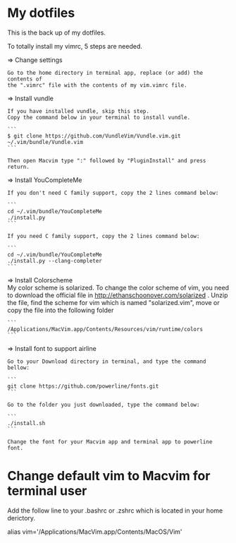 # My dotfiles
This is the back up of my dotfiles.

To totally install my vimrc, 5 steps are needed.

=> Change settings

    Go to the home directory in terminal app, replace (or add) the contents of
    the ".vimrc" file with the contents of my vim.vimrc file.

=> Install vundle

    If you have installed vundle, skip this step.
    Copy the command below in your terminal to install vundle.

    ```
    $ git clone https://github.com/VundleVim/Vundle.vim.git ~/.vim/bundle/Vundle.vim
    ```

    Then open Macvim type ":" followed by "PluginInstall" and press return.
=> Install YouCompleteMe

    If you don't need C family support, copy the 2 lines command below:

    ```
    cd ~/.vim/bundle/YouCompleteMe
    ./install.py
    ```

    If you need C family support, copy the 2 lines command below:

    ```
    cd ~/.vim/bundle/YouCompleteMe
    ./install.py --clang-completer
    ```

=> Install Colorscheme                                                          
    My color scheme is solarized. To change the color scheme of vim, you need to
    download the official file in http://ethanschoonover.com/solarized .
    Unzip the file, find the scheme for vim which is named "solarized.vim",
    move or copy the file into the following folder

    ```
    /Applications/MacVim.app/Contents/Resources/vim/runtime/colors
    ```

=> Install font to support airline

    Go to your Download directory in terminal, and type the command bellow:

    ```
    git clone https://github.com/powerline/fonts.git
    ```

    Go to the folder you just downloaded, type the command below:

    ```
    ./install.sh
    ```

    Change the font for your Macvim app and terminal app to powerline font.
# Change default vim to Macvim for terminal user
Add the follow line to your .bashrc or .zshrc which is located in your home
derictory.

alias vim='/Applications/MacVim.app/Contents/MacOS/Vim'
